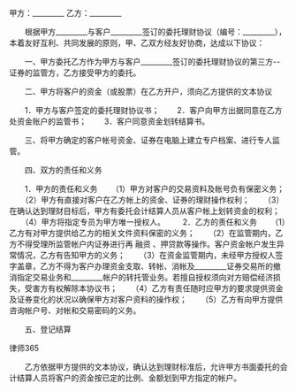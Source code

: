 
 甲方：_________
 乙方：_________
 
 　　根据甲方_________与客户_________签订的委托理财协议（编号：_________），本着友好互利、共同发展的原则，甲、乙双方经友好协商，达成以下协议：
 
 　　一、甲方委托乙方作为甲方与客户_________签订的委托理财协议的第三方--证券的监管方，乙方接受甲方的委托。
 
 　　二、甲方将客户的资金（或股票）在乙方开户，须向乙方提供的文本协议
 
 　　1．甲方与客户签定的委托理财协议书；
 　　2．客户向甲方出据同意在乙方处资金账户的监管书；
 　　3．客户同意资金划转结算书。
 
 　　三、将甲方确定的客户帐号资金、证券在电脑上建立专户档案、进行专人监管。
 
 　　四、双方的责任和义务
 
 　　1．甲方的责任和义务
 　　（1）甲方对客户的交易资料及帐号负有保密义务；
 　　（2）甲方有直接对客户在乙方帐上的资金、证券的理财操作权利；
 　　（3）在确认达到理财目标后，甲方有委托会计结算人员从客户帐上划转资金的权利；
 　　（4）甲方将指定专员为甲方唯一授权人。
 　　2．乙方的责任和义务
 　　（1）乙方有对甲方提供给乙方的相关文件资料保密的义务；
 　　（2）在监管期内，乙方不得受理所监管帐户内证券进行再
融资
、押贷款等操作。客户资金帐户发生异常情况，乙方有告知甲方的义务；
 　　（3）在资金监管期内，未经甲方授权人签字盖章，乙方不得为客户办理资金支取、转帐、消帐及_________证券交易所的撤消指定交易业务和_________帐户的转托管业务。若擅自授权须向对方赔偿经济损失，受害方有权解除本协议书；
 　　（4）乙方有责任随时应甲方的要求提供资金及证券变化的状况以确保甲方对客户资料的操作权；
 　　（5）乙方有向甲方提供咨询帐户号、对帐和交易密码的义务。
 
 　　五、登记结算
 




 
律师365






 　　乙方依据甲方提供的文本协议，确认达到理财标准后，允许甲方书面委托的会计结算人员将客户的资金按已定的比例、金额划到甲方指定的帐户。 


 

 
 
 
 
 
  


  
 

  


  


  
 
 
 
 

